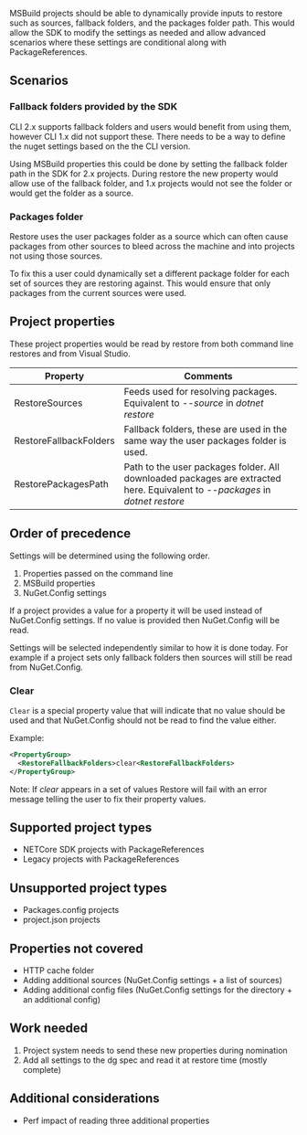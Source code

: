 MSBuild projects should be able to dynamically provide inputs to restore such as sources, fallback folders, and the packages folder path. This would allow the SDK to modify the settings as needed and allow advanced scenarios where these settings are conditional along with PackageReferences.

## Scenarios

### Fallback folders provided by the SDK

CLI 2.x supports fallback folders and users would benefit from using them, however CLI 1.x did not support these. There needs to be a way to define the nuget settings based on the the CLI version.

Using MSBuild properties this could be done by setting the fallback folder path in the SDK for 2.x projects. During restore the new property would allow use of the fallback folder, and 1.x projects would not see the folder or would get the folder as a source.

### Packages folder

Restore uses the user packages folder as a source which can often cause packages from other sources to bleed across the machine and into projects not using those sources.

To fix this a user could dynamically set a different package folder for each set of sources they are restoring against. This would ensure that only packages from the current sources were used.

## Project properties

These project properties would be read by restore from both command line restores and from Visual Studio.

| Property | Comments |
| -------- | -------- |
| RestoreSources | Feeds used for resolving packages. Equivalent to *--source* in *dotnet restore* |
| RestoreFallbackFolders | Fallback folders, these are used in the same way the user packages folder is used. |
| RestorePackagesPath | Path to the user packages folder. All downloaded packages are extracted here. Equivalent to *--packages* in *dotnet restore* |

## Order of precedence

Settings will be determined using the following order.

1. Properties passed on the command line
1. MSBuild properties
1. NuGet.Config settings

If a project provides a value for a property it will be used instead of NuGet.Config settings. If no value is provided then NuGet.Config will be read.

Settings will be selected independently similar to how it is done today. For example if a project sets only fallback folders then sources will still be read from NuGet.Config.

### Clear
``Clear`` is a special property value that will indicate that no value should be used and that NuGet.Config should not be read to find the value either.

Example:
```xml
<PropertyGroup>
  <RestoreFallbackFolders>clear<RestoreFallbackFolders>
</PropertyGroup>
```

Note: If *clear* appears in a set of values Restore will fail with an error message telling the user to fix their property values.

## Supported project types
* NETCore SDK projects with PackageReferences
* Legacy projects with PackageReferences

## Unsupported project types
* Packages.config projects
* project.json projects

## Properties not covered

* HTTP cache folder
* Adding additional sources (NuGet.Config settings + a list of sources)
* Adding additional config files (NuGet.Config settings for the directory + an additional config)

## Work needed
1. Project system needs to send these new properties during nomination
1. Add all settings to the dg spec and read it at restore time (mostly complete)

## Additional considerations
* Perf impact of reading three additional properties

